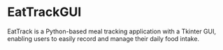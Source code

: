 # EatTrackGUI
EatTrack is a Python-based meal tracking application with a Tkinter GUI, enabling users to easily record and manage their daily food intake.
